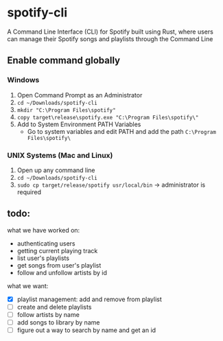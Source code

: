 # spotify-cli

A Command Line Interface (CLI) for Spotify built using Rust, where users can manage their Spotify songs and playlists through the Command Line

## Enable command globally

### Windows

1. Open Command Prompt as an Administrator
2. `cd ~/Downloads/spotify-cli`
3. `mkdir "C:\Program Files\spotify"`
4. `copy target\release\spotify.exe "C:\Program Files\spotify\"`
5. Add to System Environment PATH Variables
   - Go to system variables and edit PATH and add the path `C:\Program Files\spotify\`

### UNIX Systems (Mac and Linux)

1. Open up any command line
2. `cd ~/Downloads/spotify-cli`
3. `sudo cp target/release/spotify usr/local/bin` -> administrator is required

## todo:

what we have worked on:
- authenticating users
- getting current playing track
- list user's playlists
- get songs from user's playlist
- follow and unfollow artists by id

what we want:
- [x] playlist management: add and remove from playlist
- [ ] create and delete playlists
- [ ] follow artists by name
- [ ] add songs to library by name
- [ ] figure out a way to search by name and get an id
